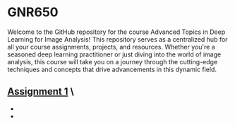 # GNR650

Welcome to the GitHub repository for the course Advanced Topics in Deep Learning for Image Analysis! This repository serves as a centralized hub for all your course assignments, projects, and resources. Whether you're a seasoned deep learning practitioner or just diving into the world of image analysis, this course will take you on a journey through the cutting-edge techniques and concepts that drive advancements in this dynamic field.


## [**Assignment 1**](./Task1/) \

  -
  -
 
